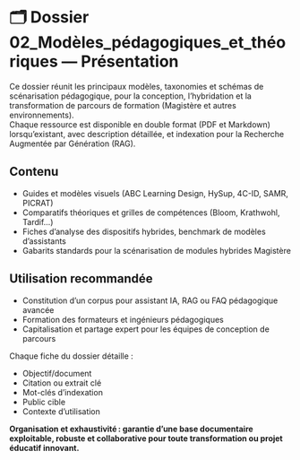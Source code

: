 # 🗂️ Dossier 02_Modèles_pédagogiques_et_théoriques — Présentation

Ce dossier réunit les principaux modèles, taxonomies et schémas de scénarisation pédagogique, pour la conception, l’hybridation et la transformation de parcours de formation (Magistère et autres environnements).  
Chaque ressource est disponible en double format (PDF et Markdown) lorsqu’existant, avec description détaillée, et indexation pour la Recherche Augmentée par Génération (RAG).

## Contenu

- Guides et modèles visuels (ABC Learning Design, HySup, 4C-ID, SAMR, PICRAT)
- Comparatifs théoriques et grilles de compétences (Bloom, Krathwohl, Tardif…)
- Fiches d’analyse des dispositifs hybrides, benchmark de modèles d’assistants
- Gabarits standards pour la scénarisation de modules hybrides Magistère

## Utilisation recommandée

- Constitution d’un corpus pour assistant IA, RAG ou FAQ pédagogique avancée
- Formation des formateurs et ingénieurs pédagogiques
- Capitalisation et partage expert pour les équipes de conception de parcours

Chaque fiche du dossier détaille :  
- Objectif/document
- Citation ou extrait clé  
- Mot-clés d’indexation  
- Public cible  
- Contexte d’utilisation

**Organisation et exhaustivité : garantie d’une base documentaire exploitable, robuste et collaborative pour toute transformation ou projet éducatif innovant.**

